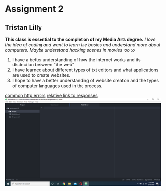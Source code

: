 # Assignment 2
## Tristan Lilly

**This class is essential to the completion of my Media Arts degree.**
*I love the idea of coding and want to learn the basics and understand more about computers. Maybe understand hacking scenes in movies too :o*

1. I have a better understanding of how the internet works and its distinction between "the web"
2. I have learned about different types of txt editors and what applications are used to create websites.
3. I hope to have a better understanding of website creation and the types of computer languages used in the process.

[common http errors](https://www.hongkiat.com/blog/common-http-errors/)
[relative link to responses](assignment-02/Responses.txt)
![Relative link to screenshot of work in progress](Images/AtomScreenshot.png)
